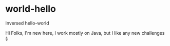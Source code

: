# world-hello
Inversed hello-world

Hi Folks, I'm new here, I work mostly on Java, but I like any new challenges (:
